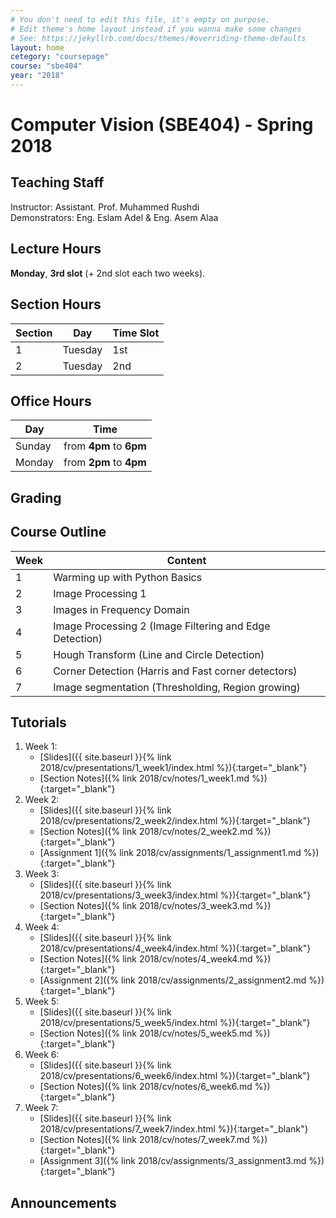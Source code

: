 ```yaml
---
# You don't need to edit this file, it's empty on purpose.
# Edit theme's home layout instead if you wanna make some changes
# See: https://jekyllrb.com/docs/themes/#overriding-theme-defaults
layout: home
cetegory: "coursepage"
course: "sbe404"
year: "2018"
---
```

# Computer Vision \(SBE404\) - Spring 2018

## Teaching Staff

Instructor: Assistant. Prof. Muhammed Rushdi  
Demonstrators:  Eng. Eslam Adel & Eng. Asem Alaa  

## Lecture Hours

**Monday**, **3rd slot** (+ 2nd slot each two weeks).

## Section Hours

| Section | Day | Time Slot |
|---------|-----|-----------|
|   1     | Tuesday | 1st |
|   2     | Tuesday | 2nd |

## Office Hours

| Day | Time |
|-----|-----------|
| Sunday | from **4pm** to **6pm** |
| Monday | from **2pm** to **4pm** |

## Grading

## Course Outline

| Week | Content |  
|------|-----------------|
|   1  | Warming up with Python Basics |
|   2  | Image Processing 1            |
|   3  | Images in Frequency Domain    |
|   4  | Image Processing 2 (Image Filtering and Edge Detection) |  
|   5  | Hough Transform (Line and Circle Detection) |  
|   6  | Corner Detection (Harris and Fast corner detectors) |  
|   7  | Image segmentation (Thresholding, Region growing) |  



## Tutorials

1. Week 1:
    * [Slides]({{ site.baseurl }}{% link 2018/cv/presentations/1_week1/index.html %}){:target="_blank"}
    * [Section Notes]({% link 2018/cv/notes/1_week1.md %}){:target="_blank"}
2. Week 2:
    * [Slides]({{ site.baseurl }}{% link 2018/cv/presentations/2_week2/index.html %}){:target="_blank"}
    * [Section Notes]({% link 2018/cv/notes/2_week2.md %}){:target="_blank"}
    * [Assignment 1]({% link 2018/cv/assignments/1_assignment1.md %}){:target="_blank"}
3. Week 3:
    * [Slides]({{ site.baseurl }}{% link 2018/cv/presentations/3_week3/index.html %}){:target="_blank"}
    * [Section Notes]({% link 2018/cv/notes/3_week3.md %}){:target="_blank"}
4. Week 4:
    * [Slides]({{ site.baseurl }}{% link 2018/cv/presentations/4_week4/index.html %}){:target="_blank"}
    * [Section Notes]({% link 2018/cv/notes/4_week4.md %}){:target="_blank"}
    * [Assignment 2]({% link 2018/cv/assignments/2_assignment2.md %}){:target="_blank"}
5. Week 5:
    * [Slides]({{ site.baseurl }}{% link 2018/cv/presentations/5_week5/index.html %}){:target="_blank"}
    * [Section Notes]({% link 2018/cv/notes/5_week5.md %}){:target="_blank"}
6. Week 6:
    * [Slides]({{ site.baseurl }}{% link 2018/cv/presentations/6_week6/index.html %}){:target="_blank"}
    * [Section Notes]({% link 2018/cv/notes/6_week6.md %}){:target="_blank"}
7. Week 7:
    * [Slides]({{ site.baseurl }}{% link 2018/cv/presentations/7_week7/index.html %}){:target="_blank"}
    * [Section Notes]({% link 2018/cv/notes/7_week7.md %}){:target="_blank"}
    * [Assignment 3]({% link 2018/cv/assignments/3_assignment3.md %}){:target="_blank"}



    
## Announcements
